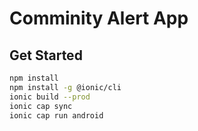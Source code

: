 # Comminity Alert App

## Get Started
```bash
npm install
npm install -g @ionic/cli
ionic build --prod
ionic cap sync
ionic cap run android
```
